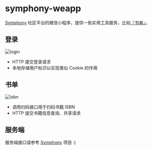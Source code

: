 # symphony-weapp

[Symphony](https://github.com/b3log/symphony) 社区平台的微信小程序，提供一些实用工具服务，比如[『书单』](https://hacpai.com/tag/book_share)。

## 登录

![login](https://cloud.githubusercontent.com/assets/873584/21684780/0bc06672-d39a-11e6-9580-5b9839bbc3a6.png)

* HTTP 提交登录请求
* 本地存储用户标识以实现类似 Cookie 的作用

## 书单

![isbn](https://cloud.githubusercontent.com/assets/873584/21684779/0bb8084c-d39a-11e6-99df-1093694ded09.png)

* 调用扫码接口用于扫码书籍 ISBN
* HTTP 提交书籍信息查询、共享请求

## 服务端

服务端接口请参考 [Symphony](https://github.com/b3log/symphony) 项目 :)
